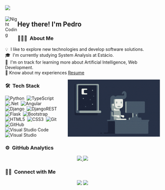 ### ![](https://komarev.com/ghpvc/?username=ArthurTZ)
<img alt="Night Coding" src="./assets/Hand%20Wave.gif" width='40' align="left"/><h2>Hey there! I'm Pedro</h2>


<!-- ### 👋 Hey there! I'm Pedro -->

### 👨🏻‍💻 &nbsp;About Me

💡 &nbsp;I like to explore new technologies and develop software solutions.\
🎓 &nbsp;I'm currently studying System Analysis at Estácio.\
🌱 &nbsp;I'm on track for learning more about Artificial Intelligence, Web Development.\
📄 Know about my experiences <a href="https://github.com/ArthurTZ/CV/blob/master/eng_cv.pdf" target="blank">Resume</a>
<br/>

<img alt="Night Coding" src="https://raw.githubusercontent.com/AVS1508/AVS1508/master/assets/Night-Coding.gif" align="right"/>

### 🛠 &nbsp;Tech Stack

![Python](https://img.shields.io/badge/python-3670A0?style=for-the-badge&logo=python&logoColor=ffdd54)&nbsp;
![TypeScript](https://img.shields.io/badge/typescript-%23007ACC.svg?style=for-the-badge&logo=typescript&logoColor=white)&nbsp;
![.Net](https://img.shields.io/badge/.NET-5C2D91?style=for-the-badge&logo=.net&logoColor=white)&nbsp;
![Angular](https://img.shields.io/badge/angular-%23DD0031.svg?style=for-the-badge&logo=angular&logoColor=white)\
![Django](https://img.shields.io/badge/django-%23092E20.svg?style=for-the-badge&logo=django&logoColor=white)&nbsp;
![DjangoREST](https://img.shields.io/badge/DJANGO-REST-ff1709?style=for-the-badge&logo=django&logoColor=white&color=ff1709&labelColor=gray)&nbsp;
![Flask](https://img.shields.io/badge/flask-%23000.svg?style=for-the-badge&logo=flask&logoColor=white)&nbsp;
![Bootstrap](https://img.shields.io/badge/bootstrap-%238511FA.svg?style=for-the-badge&logo=bootstrap&logoColor=white)\
![HTML5](https://img.shields.io/badge/html5-%23E34F26.svg?style=for-the-badge&logo=html5&logoColor=white)&nbsp;
![CSS3](https://img.shields.io/badge/css3-%231572B6.svg?style=for-the-badge&logo=css3&logoColor=white)&nbsp;
![Git](https://img.shields.io/badge/git-%23F05033.svg?style=for-the-badge&logo=git&logoColor=white)&nbsp;
![GitHub](https://img.shields.io/badge/github-%23121011.svg?style=for-the-badge&logo=github&logoColor=white)\
![Visual Studio Code](https://img.shields.io/badge/Visual%20Studio%20Code-0078d7.svg?style=for-the-badge&logo=visual-studio-code&logoColor=white)&nbsp;
![Visual Studio](https://img.shields.io/badge/Visual%20Studio-5C2D91.svg?style=for-the-badge&logo=visual-studio&logoColor=white)&nbsp;

### ⚙️ &nbsp;GitHub Analytics

<p align="center">
<a href="https://github.com/ArthurTZ">
  <img height="180em" src="https://github-readme-stats-eight-theta.vercel.app/api?username=ArthurTZ&show_icons=true&theme=algolia&include_all_commits=true&count_private=true"/>
  <img height="180em" src="https://github-readme-stats-eight-theta.vercel.app/api/top-langs/?username=ArthurTZ&layout=compact&langs_count=8&theme=algolia"/>
</a>
</p>

### 🤝🏻 &nbsp;Connect with Me

<p align="center">
<a href="https://www.linkedin.com/in/pedro-arthur-dev/"><img src="https://img.shields.io/badge/linkedin-%230077B5.svg?style=for-the-badge&logo=linkedin&logoColor=white"/></a>
<a href="mailto:pedroarthurzpyz@outlook.com"><img src="https://img.shields.io/badge/Microsoft_Outlook-0078D4?style=for-the-badge&logo=microsoft-outlook&logoColor=white"/></a>
</p>


